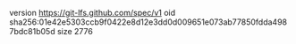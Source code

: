 version https://git-lfs.github.com/spec/v1
oid sha256:01e42e5303ccb9f0422e8d12e3dd0d009651e073ab77850fdda4987bdc81b05d
size 2776
